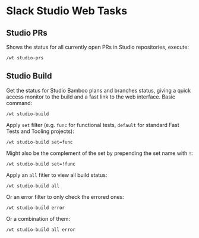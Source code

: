 # Slack Studio Web Tasks

## Studio PRs
Shows the status for all currently open PRs in Studio repositories, execute:
```
/wt studio-prs
```

## Studio Build
Get the status for Studio Bamboo plans and branches status, giving a quick access monitor to the build and a fast link to the web interface.
Basic command:
```
/wt studio-build
```
Apply `set` filter (e.g. `func` for functional tests, `default` for standard Fast Tests and Tooling projects):
```
/wt studio-build set=func
```
Might also be the complement of the set by prepending the set name with `!`:
```
/wt studio-build set=!func
```
Apply an `all` fitler to view all build status:
```
/wt studio-build all
```
Or an error filter to only check the errored ones:
```
/wt studio-build error
```
Or a combination of them:
```
/wt studio-build all error
```
